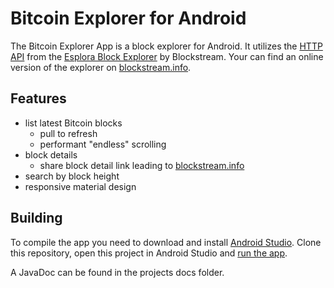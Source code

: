 # Bitcoin Explorer for Android
The Bitcoin Explorer App is a block explorer for Android. It utilizes the [HTTP API](https://github.com/Blockstream/esplora/blob/master/API.md) from the [Esplora Block Explorer](https://github.com/Blockstream/esplora) by Blockstream. Your can find an online version of the explorer on [blockstream.info](https://blockstream.info). 

## Features
- list latest Bitcoin blocks
    - pull to refresh
    - performant "endless" scrolling
- block details
    - share block detail link leading to [blockstream.info](https://blockstream.info)
- search by block height
- responsive material design

## Building
To compile the app you need to download and install [Android Studio](https://developer.android.com/studio). Clone this repository, open this project in Android Studio and [run the app](https://developer.android.com/studio/run).

A JavaDoc can be found in the projects docs folder.
